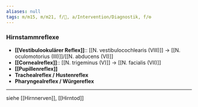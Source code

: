 ```yaml
---
aliases: null
tags: m/m15, m/m21, f/🧠, a/Intervention/Diagnostik, f/⚙️
---
```

### Hirnstammreflexe
- **[[Vestibulookulärer Reflex]]**:: [[N. vestibulocochlearis (VIII)]] → [[N. oculomotorius (III)]]/[[N. abducens (VI)]]
- **[[Cornealreflex]]**:: [[N. trigeminus (V)]] → [[N. facialis (VII)]]
- **[[Pupillenreflex]]**
- **Trachealreflex / Hustenreflex**
- **Pharyngealreflex / Würgereflex**
---
siehe [[Hirnnerven]], [[Hirntod]]